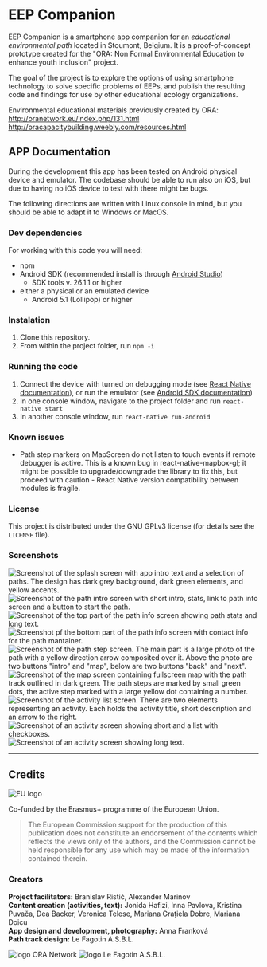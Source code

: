 # EEP Companion
EEP Companion is a smartphone app companion for an *educational environmental path* located in Stoumont, Belgium. It is a proof-of-concept prototype created for the "ORA: Non Formal Environmental Education to enhance youth inclusion" project.

The goal of the project is to explore the options of using smartphone technology to solve specific problems of EEPs, and publish the resulting code and findings for use by other educational ecology organizations.

Environmental educational materials previously created by ORA:
http://oranetwork.eu/index.php/131.html
http://oracapacitybuilding.weebly.com/resources.html

## APP Documentation
During the development this app has been tested on Android physical device and emulator. The codebase should be able to run also on iOS, but due to having no iOS device to test with there might be bugs.

The following directions are written with Linux console in mind, but you should be able to adapt it to Windows or MacOS.

### Dev dependencies
For working with this code you will need:
* npm
* Android SDK (recommended install is through [Android Studio](https://developer.android.com/studio/))
	* SDK tools v. 26.1.1 or higher
* either a physical or an emulated device
	* Android 5.1 (Lollipop) or higher

### Instalation
1. Clone this repository.
1. From within the project folder, run `npm -i`

### Running the code
1. Connect the device with turned on debugging mode (see [React Native documentation](https://facebook.github.io/react-native/docs/running-on-device)), or run the emulator (see [Android SDK documentation](https://developer.android.com/studio/run/emulator))
1. In one console window, navigate to the project folder and run `react-native start`
1. In another console window, run `react-native run-android`

### Known issues
* Path step markers on MapScreen do not listen to touch events if remote debugger is active. This is a known bug in react-native-mapbox-gl; it might be possible to upgrade/downgrade the library to fix this, but proceed with caution - React Native version compatibility between modules is fragile.

### License
This project is distributed under the GNU GPLv3 license (for details see the `LICENSE` file).

### Screenshots
![Screenshot of the splash screen with app intro text and a selection of paths. The design has dark grey background, dark green elements, and yellow accents.](screenshots/01-splashScreen.jpg)
![Screenshot of the path intro screen with short intro, stats, link to path info screen and a button to start the path.](screenshots/02-introScreen.jpg)
![Screenshot of the top part of the path info screen showing path stats and long text.](screenshots/03a-pathInfoScreen-1.jpg)
![Screenshot pf the bottom part of the path info screen with contact info for the path mantainer.](screenshots/03b-pathInfoScreen-2.jpg)
![Screenshot of the path step screen. The main part is a large photo of the path with a yellow direction arrow composited over it. Above the photo are two buttons "intro" and "map", below are two buttons "back" and "next".](screenshots/04-pathStepScreen.jpg)
![Screenshot of the map screen containing fullscreen map with the path track outlined in dark green. The path steps are marked by small green dots, the active step marked with a large yellow dot containing a number.](screenshots/05-mapScreen.jpg)
![Screenshot of the activity list screen. There are two elements representing an activity. Each holds the activity title, short description and an arrow to the right.](screenshots/06-activityListScreen.jpg)
![Screenshot of an activity screen showing short and a list with checkboxes.](screenshots/06a-activityScreen-1.jpg)
![Screenshot of an activity screen showing long text.](screenshots/06b-activityScreen-2.jpg)




-----

## Credits
![EU logo](logos/EU_flag_yellow_high_200x133.jpg)

Co-funded by the  Erasmus+ programme of the European Union.

>The European Commission support for the production of this publication does not constitute an endorsement of the contents which reflects the views only of the authors, and the Commission cannot be held responsible for any use which may be made of the information contained therein.

### Creators
**Project facilitators:** Branislav Ristić, Alexander Marinov\
**Content creation (activities, text):** Jonida Hafizi, Inna Pavlova, Kristina Puvača, Dea Backer, Veronica Telese, Mariana Grațiela Dobre, Mariana Doicu\
**App design and development, photography:** Anna Franková\
**Path track design:** Le Fagotin A.S.B.L.


![logo ORA Network](logos/ORA_200x150.jpeg) ![logo Le Fagotin A.S.B.L.](logos/lefagotin_logo_transparent_200x86.png)
